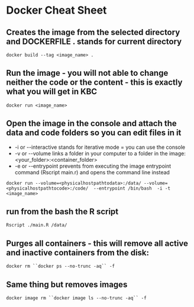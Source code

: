 # Docker Cheat Sheet

## Creates the image from the selected directory and DOCKERFILE . stands for current directory

`docker build --tag <image_name> .`

## Run the image - you will not able to change neither the code or the content - this is exactly what you will get in KBC

`docker run <image_name>`

## Open the image in the console and attach the data and code folders so you can edit files in it

* -i or --interactive stands for iterative mode = you can use the console
* -v or --volume links a folder in your computer to a folder in the image: <your_folder>:<container_folder>
* -e or --entrypoint prevents from executing the image entrypoint command (Rscript main.r) and opens the command line instead


`docker run --volume=<physicalhostpathtodata>:/data/ --volume=<physicalhostpathtocode>:/code/  --entrypoint /bin/bash  -i -t <image_name>`

## run from the bash the R script
`Rscript ./main.R /data/`


## Purges all containers - this will remove all active and inactive containers from the disk: 
`docker rm ``docker ps --no-trunc -aq`` -f`

## Same thing but removes images
`docker image rm ``docker image ls --no-trunc -aq`` -f`